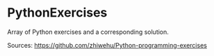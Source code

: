 # PythonExercises

Array of Python exercises and a corresponding solution.

Sources:
https://github.com/zhiwehu/Python-programming-exercises
